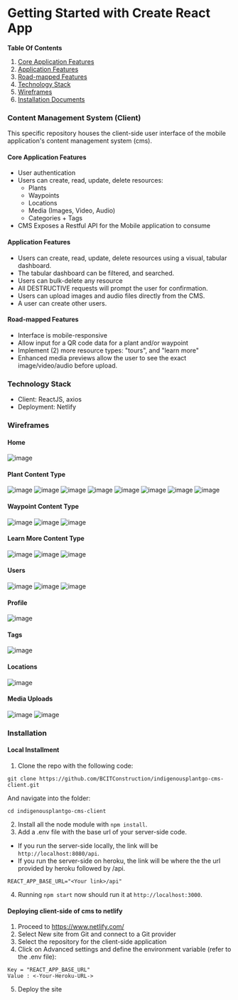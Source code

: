 # Getting Started with Create React App

**Table Of Contents**
1. [Core Application Features](#core-application-features)
2. [Application Features](#application-features)
3. [Road-mapped Features](#road-mapped-features)
4. [Technology Stack](#technology-stack)
5. [Wireframes](#wireframes)
6. [Installation Documents](#installation)

### Content Management System (Client)
This specific repository houses the client-side user interface of the mobile application's content management system (cms).

#### Core Application Features
* User authentication
* Users can create, read, update, delete resources:
    * Plants
    * Waypoints
    * Locations
    * Media (Images, Video, Audio)
    * Categories + Tags
* CMS Exposes a Restful API for the Mobile application to consume

#### Application Features
* Users can create, read, update, delete resources using a visual, tabular dashboard.
* The tabular dashboard can be filtered, and searched.
* Users can bulk-delete any resource
* All DESTRUCTIVE requests will prompt the user for confirmation.
* Users can upload images and audio files directly from the CMS.
* A user can create other users.

#### Road-mapped Features
* Interface is mobile-responsive
* Allow input for a QR code data for a plant and/or waypoint
* Implement (2) more resource types: "tours", and "learn more"
* Enhanced media previews allow the user to see the exact image/video/audio before upload.

### Technology Stack
* Client: ReactJS, axios
* Deployment: Netlify

### Wireframes
#### Home

![image](https://raw.githubusercontent.com/BCIT-SSD-2020-21/indigenous-plant-go-cms/main/planning/client/wireframes/DASHBOARDHOME.png)

#### Plant Content Type

![image](https://raw.githubusercontent.com/BCIT-SSD-2020-21/indigenous-plant-go-cms/main/planning/client/wireframes/PLANTS1.png)
![image](https://raw.githubusercontent.com/BCIT-SSD-2020-21/indigenous-plant-go-cms/main/planning/client/wireframes/PLANTS2.png)
![image](https://raw.githubusercontent.com/BCIT-SSD-2020-21/indigenous-plant-go-cms/main/planning/client/wireframes/PLANTS3.png)
![image](https://raw.githubusercontent.com/BCIT-SSD-2020-21/indigenous-plant-go-cms/main/planning/client/wireframes/PLANTS4.png)
![image](https://raw.githubusercontent.com/BCIT-SSD-2020-21/indigenous-plant-go-cms/main/planning/client/wireframes/PLANTS5.png)
![image](https://raw.githubusercontent.com/BCIT-SSD-2020-21/indigenous-plant-go-cms/main/planning/client/wireframes/PLANTS6.png)
![image](https://raw.githubusercontent.com/BCIT-SSD-2020-21/indigenous-plant-go-cms/main/planning/client/wireframes/PLANTS7.png)
![image](https://raw.githubusercontent.com/BCIT-SSD-2020-21/indigenous-plant-go-cms/main/planning/client/wireframes/PLANTS8.png)

#### Waypoint Content Type

![image](https://raw.githubusercontent.com/BCIT-SSD-2020-21/indigenous-plant-go-cms/main/planning/client/wireframes/WAYPOINTS1.png)
![image](https://raw.githubusercontent.com/BCIT-SSD-2020-21/indigenous-plant-go-cms/main/planning/client/wireframes/WAYPOINTS2.png)
![image](https://raw.githubusercontent.com/BCIT-SSD-2020-21/indigenous-plant-go-cms/main/planning/client/wireframes/WAYPOINTS3.png)

#### Learn More Content Type

![image](https://raw.githubusercontent.com/BCIT-SSD-2020-21/indigenous-plant-go-cms/main/planning/client/wireframes/LEARNMORE1.png)
![image](https://raw.githubusercontent.com/BCIT-SSD-2020-21/indigenous-plant-go-cms/main/planning/client/wireframes/LEARNMORE2.png)
![image](https://raw.githubusercontent.com/BCIT-SSD-2020-21/indigenous-plant-go-cms/main/planning/client/wireframes/LEARNMORE3.png)

#### Users

![image](https://raw.githubusercontent.com/BCIT-SSD-2020-21/indigenous-plant-go-cms/main/planning/client/wireframes/USERS1.png)
![image](https://raw.githubusercontent.com/BCIT-SSD-2020-21/indigenous-plant-go-cms/main/planning/client/wireframes/USERS2.png)
![image](https://raw.githubusercontent.com/BCIT-SSD-2020-21/indigenous-plant-go-cms/main/planning/client/wireframes/USERS3.png)

#### Profile

![image](https://raw.githubusercontent.com/BCIT-SSD-2020-21/indigenous-plant-go-cms/main/planning/client/wireframes/PROFILE.png)

#### Tags

![image](https://raw.githubusercontent.com/BCIT-SSD-2020-21/indigenous-plant-go-cms/main/planning/client/wireframes/TAGS.png)

#### Locations

![image](https://raw.githubusercontent.com/BCIT-SSD-2020-21/indigenous-plant-go-cms/main/planning/client/wireframes/LOCATIONS.png)

#### Media Uploads

![image](https://raw.githubusercontent.com/BCIT-SSD-2020-21/indigenous-plant-go-cms/main/planning/client/wireframes/MEDIA1.png)
![image](https://raw.githubusercontent.com/BCIT-SSD-2020-21/indigenous-plant-go-cms/main/planning/client/wireframes/MEDIA2.png)

### Installation
#### Local Installment
1. Clone the repo with the following code:
```
git clone https://github.com/BCITConstruction/indigenousplantgo-cms-client.git
```
And navigate into the folder:
```
cd indigenousplantgo-cms-client
```
2. Install all the node module with `npm install`.
3. Add a .env file with the base url of your server-side code.
  - If you run the server-side locally, the link will be `http://localhost:8080/api`.
  - If you run the server-side on heroku, the link will be where the the url provided by heroku followed by /api.
```
REACT_APP_BASE_URL="<Your link>/api"
```
4. Running `npm start` now should run it at `http://localhost:3000`.
#### Deploying client-side of cms to netlify
1. Proceed to https://www.netlify.com/ 
2. Select New site from Git and connect to a Git provider
3. Select the repository for the client-side application
4. Click on Advanced settings and define the environment variable (refer to the .env file):  
```
Key = "REACT_APP_BASE_URL"
Value : <-Your-Heroku-URL->
```
5. Deploy the site

